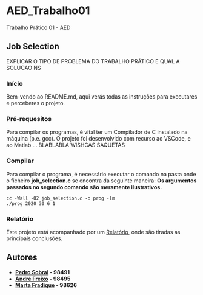 # AED_Trabalho01
Trabalho Prático 01 - AED

## Job Selection
EXPLICAR O TIPO DE PROBLEMA DO TRABALHO PRÁTICO E QUAL A SOLUCAO NS

###  Início
Bem-vendo ao README.md, aqui verás todas as instruções para executares e perceberes o projeto.

### Pré-requesitos 
Para compilar os programas, é vital ter um Compilador de C instalado na máquina (p.e. gcc).
O projeto foi desenvolvido com recurso ao VSCode, e ao Matlab ... BLABLABLA WISHCAS SAQUETAS 

### Compilar
Para compilar o programa, é necessário executar o comando na pasta onde o ficheiro **job_selection.c** se encontra da seguinte maneira:
**Os argumentos passados no segundo comando são meramente ilustrativos.**

```
cc -Wall -O2 job_selection.c -o prog -lm
./prog 2020 30 6 1

```

### Relatório
Este projeto está acompanhado por um [Relatório](/Relatório), onde são tiradas as principais conclusões.

## Autores

 - **[Pedro Sobral](https://github.com/TheScorpoi) - 98491**
 - **[André Freixo](https://github.com/andre180701) - 98495**
 - **[Marta Fradique](https://github.com/MartaFradique) - 98626**
